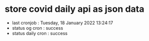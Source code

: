 # store covid daily api as json data

- last cronjob : Tuesday, 18 January 2022 13:24:17
- status og cron : success
- status daily cron : success
      
      
